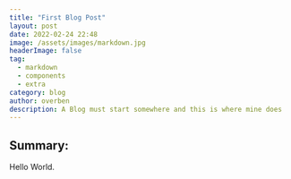 ```yaml
---
title: "First Blog Post"
layout: post
date: 2022-02-24 22:48
image: /assets/images/markdown.jpg
headerImage: false
tag:
  - markdown
  - components
  - extra
category: blog
author: overben
description: A Blog must start somewhere and this is where mine does
---
```


## Summary:

Hello World.

